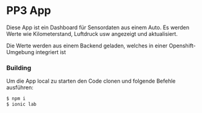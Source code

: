 # PP3 App
Diese App ist ein Dashboard für Sensordaten aus einem Auto. Es werden Werte wie Kilometerstand, Luftdruck usw angezeigt und aktualisiert.

Die Werte werden aus einem Backend geladen, welches in einer Openshift-Umgebung integriert ist

### Building
Um die App local zu starten den Code clonen und folgende Befehle ausführen:
```sh
$ npm i
$ ionic lab
```




